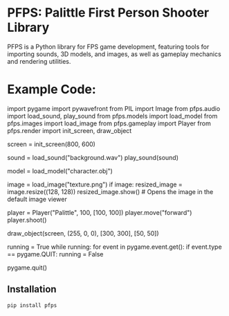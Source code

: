 # PFPS: Palittle First Person Shooter Library

PFPS is a Python library for FPS game development, featuring tools for importing sounds, 3D models, and images, as well as gameplay mechanics and rendering utilities.

# Example Code:


import pygame
import pywavefront
from PIL import Image
from pfps.audio import load_sound, play_sound
from pfps.models import load_model
from pfps.images import load_image
from pfps.gameplay import Player
from pfps.render import init_screen, draw_object

screen = init_screen(800, 600)

sound = load_sound("background.wav")
play_sound(sound)

model = load_model("character.obj")

image = load_image("texture.png")
if image:
    resized_image = image.resize((128, 128))
    resized_image.show()  # Opens the image in the default image viewer

player = Player("Palittle", 100, [100, 100])
player.move("forward")
player.shoot()

draw_object(screen, (255, 0, 0), [300, 300], [50, 50])

running = True
while running:
    for event in pygame.event.get():
        if event.type == pygame.QUIT:
            running = False

pygame.quit()




## Installation
```bash
pip install pfps
